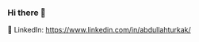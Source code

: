 ### Hi there 👋
🔔 LinkedIn: https://www.linkedin.com/in/abdullahturkak/                                                                                                                 
